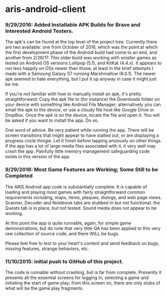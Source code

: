 # aris-android-client

### 9/29/2016: Added Installable APK Builds for Brave and Interested Android Testers.
  The apk's can be found at the top level of the project tree. Currently there are two available:
  one from October of 2016, which was the point at which the first development phase of the Android
  build had come to an end, and another from 2/28/17. This older build was working with smaller
  games as tested on Android OS versions Lollipop (5.1), and KitKat (4.4.x). It appears to run less
  happily on OSs newer than those, at least in the brief attempts I made with a Samsung Galaxy S7
  running Marshmallow (6.0.1). The newer apk seemed to hate everything, but I put it up anyway in
  case it might just be me.

  If you're not familiar with how to manually install an apk, it's pretty straightforward: Copy the
  apk file to (for instance) the Downloads folder on your device with something like Android File
  Manager; alternatively you can email the apk to the device, or use a cloudy file host like Google
  Drive or DropBox. Once the apk is on the device, locate the file and open it. You will be asked if
  you want to install the app. Do so.

  One word of advice. Be very patient while running the app. There will be screen transitions that
  might appear to have stalled out, or are displaying a progress circle thingie. Let it finish before
  tapping anxiously on other things. If the app has a lot of large media files associated with it, it
  very well may crash the app. Painfully little memory management safeguarding code exists in this
  version of the app.


### 9/29/2016: Most Game Features are Working; Some Still to be Completed
  The ARIS Android app code is substantially complete. It is capable of loading and playing most
  games with fairly straightforward common requirements including, maps, items, plaques, dialogs,
  and web page views. Scanner, Decoder and Notebook tabs are stubbed in but not functional. the Quests
  tab is in place, but not tested. Sound media does not appear to be working.

  At this point the app is quite runnable, again, for simple game demonstrations, but do note that
  very little QA has been applied to this very raw collection of source code, and there WILL be bugs.

  Please feel free to test to your heart's content and send feedback on bugs, missing features,
  strange behaviors, etc.


### 11/10/2015: initial push to GitHub of this project.
  The code is runnable without crashing, but is far from complete. Presently it presents all the 
  essential screens for logging in, selecting a game and initiating the start of game play; from this
  screen on, there are only stubs of what will be the game play fragments.

 